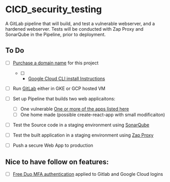 # CICD_security_testing
A GitLab pipeline that will build, and test a vulnerable webserver, and a hardened webserver. Tests will be conducted with Zap Proxy and SonarQube in the Pipeline, prior to deployment.

## To Do
- [ ] [Purchase a domain name](https://www.domain.com/domains) for this project
  - [ ] * [Google Cloud CLI install Instructions](https://cloud.google.com/sdk/docs/downloads-interactive)
- [ ] Run [GitLab](https://docs.gitlab.com/ee/install/google_cloud_platform/) either in GKE or GCP hosted VM
- [ ] Set up Pipeline that builds two web applicaitons:
  - [ ] One vulnerable [One or more of the apps listed here](https://geekflare.com/practice-hacking-legally/)
  - [ ] One home made (possible create-react-app with small modificaiton)
- [ ] Test the Source code in a staging environment using [SonarQube](https://docs.sonarqube.org/9.6/try-out-sonarqube/)
- [ ] Test the built application in a staging environment using [Zap Proxy](https://www.zaproxy.org/docs/automate/ )
- [ ] Push a secure Web App to production


## Nice to have follow on features:
- [ ] [Free Duo MFA authentication]([https://signup.duo.com/](https://duo.com/editions-and-pricing/duo-free)) applied to Gitlab and Google Cloud logins

